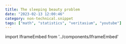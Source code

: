 ```yaml
---
title: The sleeping beauty problem
date: "2023-02-13 12:00:46"
category: non-technical.snippet
tags: ["math", "statistics", "veritasium", "youtube"]
---
```


import IframeEmbed from '../components/IframeEmbed'

<IframeEmbed src='https://www.youtube.com/embed/XeSu9fBJ2sI' />
